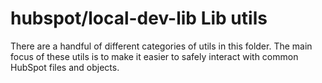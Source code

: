 # hubspot/local-dev-lib Lib utils

There are a handful of different categories of utils in this folder. The main focus of these utils is to make it easier to safely interact with common HubSpot files and objects.

